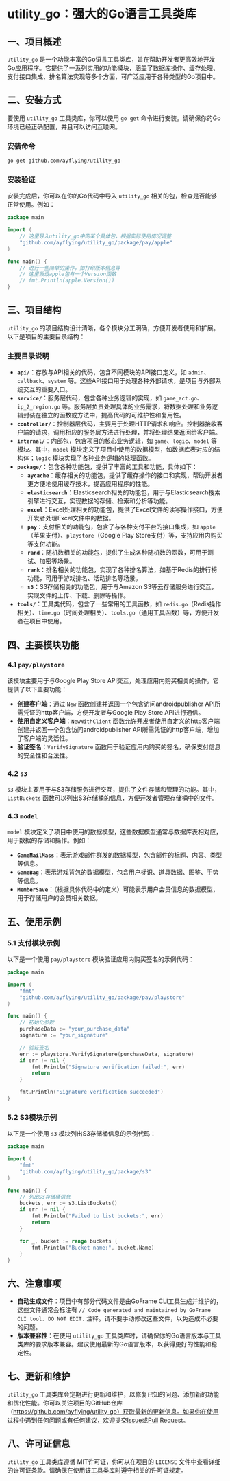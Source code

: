 # utility_go：强大的Go语言工具类库

## 一、项目概述
`utility_go` 是一个功能丰富的Go语言工具类库，旨在帮助开发者更高效地开发Go应用程序。它提供了一系列实用的功能模块，涵盖了数据库操作、缓存处理、支付接口集成、排名算法实现等多个方面，可广泛应用于各种类型的Go项目中。

## 二、安装方式
要使用 `utility_go` 工具类库，你可以使用 `go get` 命令进行安装。请确保你的Go环境已经正确配置，并且可以访问互联网。

### 安装命令
```sh
go get github.com/ayflying/utility_go
```

### 安装验证
安装完成后，你可以在你的Go代码中导入 `utility_go` 相关的包，检查是否能够正常使用。例如：
```go
package main

import (
    // 这里导入utility_go中的某个具体包，根据实际使用情况调整
    "github.com/ayflying/utility_go/package/pay/apple"
)

func main() {
    // 进行一些简单的操作，如打印版本信息等
    // 这里假设apple包有一个Version函数
    // fmt.Println(apple.Version())
}
```

## 三、项目结构
`utility_go` 的项目结构设计清晰，各个模块分工明确，方便开发者使用和扩展。以下是项目的主要目录结构：

### 主要目录说明
- **`api/`**：存放与API相关的代码，包含不同模块的API接口定义，如 `admin`、`callback`、`system` 等。这些API接口用于处理各种外部请求，是项目与外部系统交互的重要入口。
- **`service/`**：服务层代码，包含各种业务逻辑的实现，如 `game_act.go`、`ip_2_region.go` 等。服务层负责处理具体的业务需求，将数据处理和业务逻辑封装在独立的函数或方法中，提高代码的可维护性和复用性。
- **`controller/`**：控制器层代码，主要用于处理HTTP请求和响应。控制器接收客户端的请求，调用相应的服务层方法进行处理，并将处理结果返回给客户端。
- **`internal/`**：内部包，包含项目的核心业务逻辑，如 `game`、`logic`、`model` 等模块。其中，`model` 模块定义了项目中使用的数据模型，如数据库表对应的结构体；`logic` 模块实现了各种业务逻辑的处理函数。
- **`package/`**：包含各种功能包，提供了丰富的工具和功能，具体如下：
    - **`aycache`**：缓存相关的功能包，提供了缓存操作的接口和实现，帮助开发者更方便地使用缓存技术，提高应用程序的性能。
    - **`elasticsearch`**：Elasticsearch相关的功能包，用于与Elasticsearch搜索引擎进行交互，实现数据的存储、检索和分析等功能。
    - **`excel`**：Excel处理相关的功能包，提供了Excel文件的读写操作接口，方便开发者处理Excel文件中的数据。
    - **`pay`**：支付相关的功能包，包含了与各种支付平台的接口集成，如 `apple`（苹果支付）、`playstore`（Google Play Store支付）等，支持应用内购买等支付功能。
    - **`rand`**：随机数相关的功能包，提供了生成各种随机数的函数，可用于测试、加密等场景。
    - **`rank`**：排名相关的功能包，实现了各种排名算法，如基于Redis的排行榜功能，可用于游戏排名、活动排名等场景。
    - **`s3`**：S3存储相关的功能包，用于与Amazon S3等云存储服务进行交互，实现文件的上传、下载、删除等操作。
- **`tools/`**：工具类代码，包含了一些常用的工具函数，如 `redis.go`（Redis操作相关）、`time.go`（时间处理相关）、`tools.go`（通用工具函数）等，方便开发者在项目中使用。

## 四、主要模块功能

### 4.1 `pay/playstore`
该模块主要用于与Google Play Store API交互，处理应用内购买相关的操作。它提供了以下主要功能：
- **创建客户端**：通过 `New` 函数创建并返回一个包含访问androidpublisher API所需凭证的http客户端，方便开发者与Google Play Store API进行通信。
- **使用自定义客户端**：`NewWithClient` 函数允许开发者使用自定义的http客户端创建并返回一个包含访问androidpublisher API所需凭证的http客户端，增加了客户端的灵活性。
- **验证签名**：`VerifySignature` 函数用于验证应用内购买的签名，确保支付信息的安全性和合法性。

### 4.2 `s3`
`s3` 模块主要用于与S3存储服务进行交互，提供了文件存储和管理的功能。其中，`ListBuckets` 函数可以列出S3存储桶的信息，方便开发者管理存储桶中的文件。

### 4.3 `model`
`model` 模块定义了项目中使用的数据模型，这些数据模型通常与数据库表相对应，用于数据的存储和操作。例如：
- **`GameMailMass`**：表示游戏邮件群发的数据模型，包含邮件的标题、内容、类型等信息。
- **`GameBag`**：表示游戏背包的数据模型，包含用户标识、道具数据、图鉴、手势等信息。
- **`MemberSave`**：（根据具体代码中的定义）可能表示用户会员信息的数据模型，用于存储用户的会员相关数据。

## 五、使用示例

### 5.1 支付模块示例
以下是一个使用 `pay/playstore` 模块验证应用内购买签名的示例代码：
```go
package main

import (
    "fmt"
    "github.com/ayflying/utility_go/package/pay/playstore"
)

func main() {
    // 初始化参数
    purchaseData := "your_purchase_data"
    signature := "your_signature"

    // 验证签名
    err := playstore.VerifySignature(purchaseData, signature)
    if err != nil {
        fmt.Println("Signature verification failed:", err)
        return
    }

    fmt.Println("Signature verification succeeded")
}
```

### 5.2 S3模块示例
以下是一个使用 `s3` 模块列出S3存储桶信息的示例代码：
```go
package main

import (
    "fmt"
    "github.com/ayflying/utility_go/package/s3"
)

func main() {
    // 列出S3存储桶信息
    buckets, err := s3.ListBuckets()
    if err != nil {
        fmt.Println("Failed to list buckets:", err)
        return
    }

    for _, bucket := range buckets {
        fmt.Println("Bucket name:", bucket.Name)
    }
}
```

## 六、注意事项
- **自动生成文件**：项目中有部分代码文件是由GoFrame CLI工具生成并维护的，这些文件通常会标注有 `// Code generated and maintained by GoFrame CLI tool. DO NOT EDIT.` 注释。请不要手动修改这些文件，以免造成不必要的问题。
- **版本兼容性**：在使用 `utility_go` 工具类库时，请确保你的Go语言版本与工具类库的要求版本兼容。建议使用最新的Go语言版本，以获得更好的性能和稳定性。

## 七、更新和维护
`utility_go` 工具类库会定期进行更新和维护，以修复已知的问题、添加新的功能和优化性能。你可以关注项目的GitHub仓库（https://github.com/ayflying/utility_go）获取最新的更新信息。如果你在使用过程中遇到任何问题或有任何建议，欢迎提交Issue或Pull Request。

## 八、许可证信息
`utility_go` 工具类库遵循 MIT许可证，你可以在项目的 `LICENSE` 文件中查看详细的许可证条款。请确保在使用该工具类库时遵守相关的许可证规定。
```
